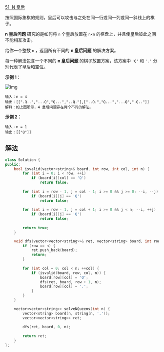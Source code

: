 [51. N 皇后](https://leetcode.cn/problems/n-queens/)

按照国际象棋的规则，皇后可以攻击与之处在同一行或同一列或同一斜线上的棋子。

**n 皇后问题** 研究的是如何将 `n` 个皇后放置在 `n×n` 的棋盘上，并且使皇后彼此之间不能相互攻击。

给你一个整数 `n` ，返回所有不同的 **n 皇后问题** 的解决方案。

每一种解法包含一个不同的 **n 皇后问题** 的棋子放置方案，该方案中 `'Q'` 和 `'.'` 分别代表了皇后和空位。



**示例 1：**

![img](https://assets.leetcode.com/uploads/2020/11/13/queens.jpg)

```
输入：n = 4
输出：[[".Q..","...Q","Q...","..Q."],["..Q.","Q...","...Q",".Q.."]]
解释：如上图所示，4 皇后问题存在两个不同的解法。
```

**示例 2：**

```
输入：n = 1
输出：[["Q"]]
```



## 解法

```cpp
class Solution {
public:
    bool isvalid(vector<string>& board, int row, int col, int n) {
        for (int i = 0; i < row; ++i)
            if (board[i][col] == 'Q')
                return false;
            
        for (int i = row - 1, j = col - 1; i >= 0 && j >= 0; --i, --j) 
            if (board[i][j] == 'Q')
                return false;
                
        for (int i = row - 1, j = col + 1; i >= 0 && j < n; --i, ++j)
            if (board[i][j] == 'Q')
                return false;
                
        return true;
    }

    void dfs(vector<vector<string>>& ret, vector<string> board, int row, int n) {
        if (row == n) {
            ret.push_back(board);
            return;
        }
        
        for (int col = 0; col < n; ++col) {
            if (isvalid(board, row, col, n)) {
                board[row][col] = 'Q';
                dfs(ret, board, row + 1, n);
                board[row][col] = '.';
            }
        }
    }

    vector<vector<string>> solveNQueens(int n) {
        vector<string> board(n, string(n, '.'));
        vector<vector<string>> ret;
        
        dfs(ret, board, 0, n);
        
        return ret;
    }
};
```


